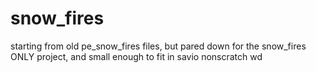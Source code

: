 # snow_fires
starting from old pe_snow_fires files, but pared down for the snow_fires ONLY project, and small enough to fit in savio nonscratch wd

